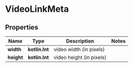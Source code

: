 
# VideoLinkMeta

## Properties
Name | Type | Description | Notes
------------ | ------------- | ------------- | -------------
**width** | **kotlin.Int** | video width (in pixels) | 
**height** | **kotlin.Int** | video height (in pixels) | 



